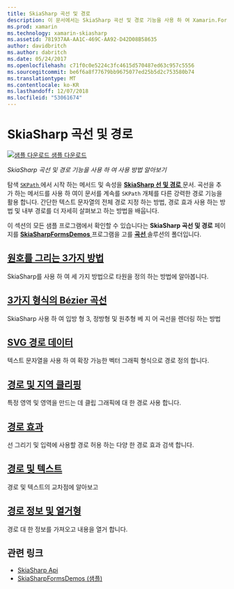 ```yaml
---
title: SkiaSharp 곡선 및 경로
description: 이 문서에서는 SkiaSharp 곡선 및 경로 기능을 사용 하 여 Xamarin.Forms 응용 프로그램에서 사용 하는 방법에 설명 하 고 샘플 코드를 사용 하 여이 보여 줍니다.
ms.prod: xamarin
ms.technology: xamarin-skiasharp
ms.assetid: 781937AA-AA1C-469C-AA92-D42D08B58635
author: davidbritch
ms.author: dabritch
ms.date: 05/24/2017
ms.openlocfilehash: c71f0c0e5224c3fc4615d570487ed63c957c5556
ms.sourcegitcommit: be6f6a8f77679bb9675077ed25b5d2c753580b74
ms.translationtype: MT
ms.contentlocale: ko-KR
ms.lasthandoff: 12/07/2018
ms.locfileid: "53061674"
---
```

# <a name="skiasharp-curves-and-paths"></a>SkiaSharp 곡선 및 경로

[![샘플 다운로드](~/media/shared/download.png) 샘플 다운로드](https://developer.xamarin.com/samples/xamarin-forms/SkiaSharpForms/Demos/)

_SkiaSharp 곡선 및 경로 기능을 사용 하 여 사용 방법 알아보기_

탐색 [ `SKPath` ](xref:SkiaSharp.SKPath) 에서 시작 하는 메서드 및 속성을 [ **SkiaSharp 선 및 경로** ](../paths/index.md) 문서. 곡선을 추가 하는 메서드를 사용 하 여이 문서를 계속를 `SKPath` 개체를 다른 강력한 경로 기능을 활용 합니다. 간단한 텍스트 문자열의 전체 경로 지정 하는 방법, 경로 효과 사용 하는 방법 및 내부 경로를 더 자세히 살펴보고 하는 방법을 배웁니다.

이 섹션의 모든 샘플 프로그램에서 확인할 수 있습니다는 **SkiaSharp 곡선 및 경로** 페이지를 [ **SkiaSharpFormsDemos** ](https://developer.xamarin.com/samples/xamarin-forms/SkiaSharpForms/Demos/) 프로그램을 고를 [  **곡선** ](https://github.com/xamarin/xamarin-forms-samples/tree/master/SkiaSharpForms/Demos/Demos/SkiaSharpFormsDemos/Curves) 솔루션의 폴더입니다.

## <a name="three-ways-to-draw-an-arcarcsmd"></a>[원호를 그리는 3가지 방법](arcs.md)

SkiaSharp를 사용 하 여 세 가지 방법으로 타원을 정의 하는 방법에 알아봅니다.

## <a name="three-types-of-bzier-curvesbeziersmd"></a>[3가지 형식의 Bézier 곡선](beziers.md)

SkiaSharp 사용 하 여 입방 형 3, 정방형 및 원추형 베 지 어 곡선을 렌더링 하는 방법

## <a name="svg-path-datapath-datamd"></a>[SVG 경로 데이터](path-data.md)

텍스트 문자열을 사용 하 여 확장 가능한 벡터 그래픽 형식으로 경로 정의 합니다.

## <a name="clipping-with-paths-and-regionsclippingmd"></a>[경로 및 지역 클리핑](clipping.md)

특정 영역 및 영역을 만드는 데 클립 그래픽에 대 한 경로 사용 합니다.

## <a name="path-effectseffectsmd"></a>[경로 효과](effects.md)

선 그리기 및 입력에 사용할 경로 허용 하는 다양 한 경로 효과 검색 합니다.

## <a name="paths-and-texttext-pathsmd"></a>[경로 및 텍스트](text-paths.md)

경로 및 텍스트의 교차점에 알아보고

## <a name="path-information-and-enumerationinformationmd"></a>[경로 정보 및 열거형](information.md)

경로 대 한 정보를 가져오고 내용을 열거 합니다.


## <a name="related-links"></a>관련 링크

- [SkiaSharp Api](https://docs.microsoft.com/dotnet/api/skiasharp)
- [SkiaSharpFormsDemos (샘플)](https://developer.xamarin.com/samples/xamarin-forms/SkiaSharpForms/Demos/)
